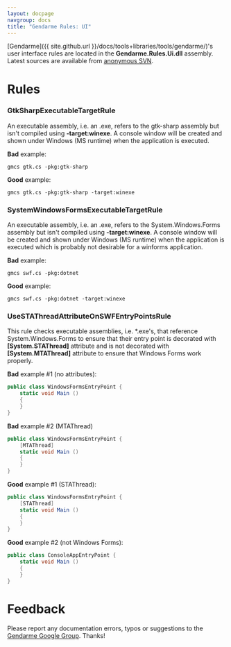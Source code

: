 ```yaml
---
layout: docpage
navgroup: docs
title: "Gendarme Rules: UI"
---
```


[Gendarme]({{ site.github.url }}/docs/tools+libraries/tools/gendarme/)'s user interface rules are located in the **Gendarme.Rules.Ui.dll** assembly. Latest sources are available from [anonymous SVN](http://anonsvn.mono-project.com/viewcvs/trunk/mono-tools/gendarme/rules/Gendarme.Rules.Ui/).

Rules
=====

### GtkSharpExecutableTargetRule

An executable assembly, i.e. an .exe, refers to the gtk-sharp assembly but isn't compiled using **-target:winexe**. A console window will be created and shown under Windows (MS runtime) when the application is executed.

**Bad** example:

    gmcs gtk.cs -pkg:gtk-sharp

**Good** example:

    gmcs gtk.cs -pkg:gtk-sharp -target:winexe

### SystemWindowsFormsExecutableTargetRule

An executable assembly, i.e. an .exe, refers to the System.Windows.Forms assembly but isn't compiled using **-target:winexe**. A console window will be created and shown under Windows (MS runtime) when the application is executed which is probably not desirable for a winforms application.

**Bad** example:

    gmcs swf.cs -pkg:dotnet

**Good** example:

    gmcs swf.cs -pkg:dotnet -target:winexe

### UseSTAThreadAttributeOnSWFEntryPointsRule

This rule checks executable assemblies, i.e. \*.exe's, that reference System.Windows.Forms to ensure that their entry point is decorated with **[System.STAThread]** attribute and is not decorated with **[System.MTAThread]** attribute to ensure that Windows Forms work properly.

**Bad** example \#1 (no attributes):

``` csharp
public class WindowsFormsEntryPoint {
    static void Main ()
    {
    }
}
```

**Bad** example \#2 (MTAThread)

``` csharp
public class WindowsFormsEntryPoint {
    [MTAThread]
    static void Main ()
    {
    }
}
```

**Good** example \#1 (STAThread):

``` csharp
public class WindowsFormsEntryPoint {
    [STAThread]
    static void Main ()
    {
    }
}
```

**Good** example \#2 (not Windows Forms):

``` csharp
public class ConsoleAppEntryPoint {
    static void Main ()
    {
    }
}
```

Feedback
========

Please report any documentation errors, typos or suggestions to the [Gendarme Google Group](http://groups.google.com/group/gendarme). Thanks!

